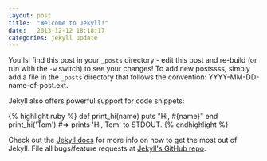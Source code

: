 ```yaml
---
layout: post
title:  "Welcome to Jekyll!"
date:   2013-12-12 18:18:17
categories: jekyll update
---
```


You'lsl find this post in your `_posts` directory - edit this post and re-build (or run with the `-w` switch) to see your changes!
To add new postssss, simply add a file in the `_posts` directory that follows the convention: YYYY-MM-DD-name-of-post.ext.

Jekyll also offers powerful support for code snippets:

{% highlight ruby %}
def print_hi(name)
  puts "Hi, #{name}"
end
print_hi('Tom')
#=> prints 'Hi, Tom' to STDOUT.
{% endhighlight %}

Check out the [Jekyll docs][jekyll] for more info on how to get the most out of Jekyll. File all bugs/feature requests at [Jekyll's GitHub repo][jekyll-gh].

[jekyll-gh]: https://github.com/mojombo/jekyll
[jekyll]:    http://jekyllrb.com
